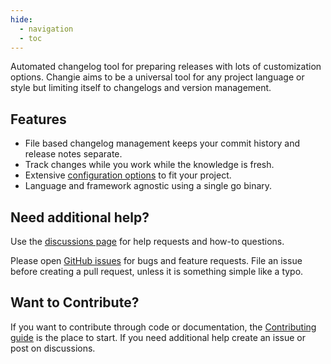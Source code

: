 ```yaml
---
hide:
  - navigation
  - toc
---
```


Automated changelog tool for preparing releases with lots of customization options.
Changie aims to be a universal tool for any project language or style but limiting itself to changelogs and version management.

## Features
* File based changelog management keeps your commit history and release notes separate.
* Track changes while you work while the knowledge is fresh.
* Extensive [configuration options](config/index.md) to fit your project.
* Language and framework agnostic using a single go binary.

## Need additional help?
Use the [discussions page](https://github.com/miniscruff/changie/discussions) for help requests and how-to questions.

Please open [GitHub issues](https://github.com/miniscruff/changie/issues) for bugs and feature requests.
File an issue before creating a pull request, unless it is something simple like a typo.

## Want to Contribute?
If you want to contribute through code or documentation, the [Contributing guide](https://github.com/miniscruff/changie/blob/main/CONTRIBUTING.md) is the place to start.
If you need additional help create an issue or post on discussions.
